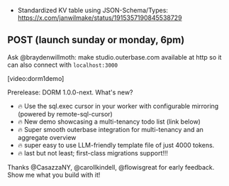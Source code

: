 - Standardized KV table using JSON-Schema/Types: https://x.com/janwilmake/status/1915357190845538729

## POST (launch sunday or monday, 6pm)

Ask @braydenwillmoth: make studio.outerbase.com available at http so it can also connect with `localhost:3000`

[video:dorm1demo]

Prerelease: DORM 1.0.0-next. What's new?

- 🔥 Use the sql.exec cursor in your worker with configurable mirroring (powered by remote-sql-cursor)
- 🔥 New demo showcasing a multi-tenancy todo list (link below)
- 🔥 Super smooth outerbase integration for multi-tenancy and an aggregate overview
- 🔥 super easy to use LLM-friendly template file of just 4000 tokens.
- 🔥 last but not least; first-class migrations support!!!

Thanks @CasazzaNY, @carollkindell, @flowisgreat for early feedback. Show me what you build with it!
